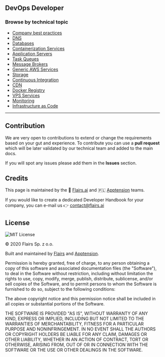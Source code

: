 DevOps Developer
----------------

### Browse by technical topic

*   [Company best practices](/Technical%20Stack/DevOps%20Developer/Company%20best%20practices.md)
*   [DNS](/Technical%20Stack/DevOps%20Developer/DNS.md)
*   [Databases](/Technical%20Stack/DevOps%20Developer/Databases.md)
*   [Containerization Services](/Technical%20Stack/DevOps%20Developer/Containerization%20Services.md)
*   [Application Servers](/Technical%20Stack/DevOps%20Developer/Application%20Servers.md)
*   [Task Queues](/Technical%20Stack/DevOps%20Developer/Task%20Queues.md)
*   [Message Brokers](/Technical%20Stack/DevOps%20Developer/Message%20Brokers.md)
*   [Generic AWS Services](/Technical%20Stack/DevOps%20Developer/Generic%20AWS%20Services.md)
*   [Storage](/Technical%20Stack/DevOps%20Developer/Storage.md)
*   [Continuous Integration](/Technical%20Stack/DevOps%20Developer/Continuous%20Integration.md)
*   [CDN](/Technical%20Stack/DevOps%20Developer/CDN.md)
*   [Docker Registry](/Technical%20Stack/DevOps%20Developer/Docker%20Registry.md)
*   [VPS Services](/Technical%20Stack/DevOps%20Developer/VPS%20Services.md)
*   [Monitoring](/Technical%20Stack/DevOps%20Developer/Monitoring.md)
*   [Infrastructure as Code](/Technical%20Stack/DevOps%20Developer/IaC.md)

* * *

Contribution
------------

We are very open to contributions to extend or change the requirements based on your gut and experience. To contribute you can use a **pull request** which will be later validated by our technical team and added to the main docs.

If you will spot any issues please add them in the **Issues** section.

Credits
-------

This page is maintained by the 🔹 [Flairs.ai](http://Flairs.ai) and 🇵🇱 [Apptension](https://apptension.com) teams.

If you would like to create a dedicated Developer Handbook for your company, you can e-mail us 👉 [contact@flairs.ai](mailto:contact@flairs.ai)

License
-------

![MIT License](https://img.shields.io/badge/License-MIT-blue.svg)

© 2020 Flairs Sp. z o.o.

Built and maintained by [Flairs](https://www.flairs.ai) and [Apptension](https://apptension.com).

Permission is hereby granted, free of charge, to any person obtaining a copy of this software and associated documentation files (the "Software"), to deal in the Software without restriction, including without limitation the rights to use, copy, modify, merge, publish, distribute, sublicense, and/or sell copies of the Software, and to permit persons to whom the Software is furnished to do so, subject to the following conditions:

The above copyright notice and this permission notice shall be included in all copies or substantial portions of the Software.

THE SOFTWARE IS PROVIDED "AS IS", WITHOUT WARRANTY OF ANY KIND, EXPRESS OR IMPLIED, INCLUDING BUT NOT LIMITED TO THE WARRANTIES OF MERCHANTABILITY, FITNESS FOR A PARTICULAR PURPOSE AND NONINFRINGEMENT. IN NO EVENT SHALL THE AUTHORS OR COPYRIGHT HOLDERS BE LIABLE FOR ANY CLAIM, DAMAGES OR OTHER LIABILITY, WHETHER IN AN ACTION OF CONTRACT, TORT OR OTHERWISE, ARISING FROM, OUT OF OR IN CONNECTION WITH THE SOFTWARE OR THE USE OR OTHER DEALINGS IN THE SOFTWARE.

